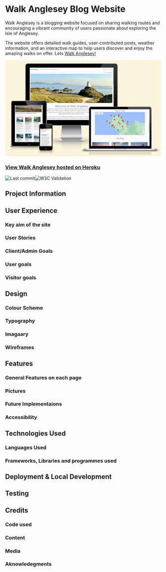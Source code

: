 # Walk Anglesey Blog Website

Walk Anglesey is a blogging website focused on sharing walking routes and encouraging a vibrant community of users passionate about exploring the Isle of Anglesey. 

The website offers detailed walk guides, user-contributed posts, weather information, and an interactive map to help users discover and enjoy the amazing walks on offer. Lets [Walk Anglesey!](https://walk-anglesey-84445998906a.herokuapp.com/)

![Hero Image](images/hero-image.jpg)

### [View Walk Anglesey hosted on Heroku](https://walk-anglesey-84445998906a.herokuapp.com/)

![Last commit](https://img.shields.io/badge/Last_Commit-4th_June-orange)![W3C Validation](https://img.shields.io/badge/W3C-validated-green)

## Project Information

## User Experience 

### Key aim of the site

### User Stories

### Client/Admin Goals

### User goals

### Visitor goals

## Design

### Colour Scheme

### Typography

### Imagaary

### Wireframes

## Features

### General Features on each page

### Pictures

### Future Implementaions

### Accessibility 

## Technologies Used

### Languages Used

### Frameworks, Libraries and programmes used

## Deployment & Local Development

## Testing

## Credits

### Code used

### Content

### Media

### Aknowledegments 